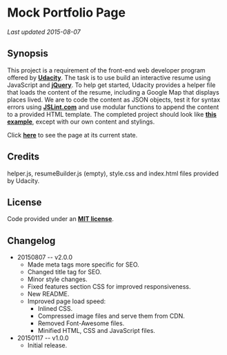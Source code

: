 Mock Portfolio Page
===
_Last updated 2015-08-07_


Synopsis
---
This project is a requirement of the front-end web developer program offered by **[Udacity](https://www.udacity.com/)**. The task is to use build an interactive resume using JavaScript and **[jQuery](https://jquery.com/)**. To help get started, Udacity provides a helper file that loads the content of the resume, including a Google Map that displays places lived. We are to code the content as JSON objects, test it for syntax errors using **[JSLint.com](http://jsonlint.com/)** and use modular functions to append the content to a provided HTML template. The completed project should look like **[this example](http://i.imgur.com/pWU1Xbl.png)**, except with our own content and stylings.

Click **[here](http://noel7847.github.io/udacity-project-02/)** to see the page at its current state.


Credits
---
helper.js, resumeBuilder.js (empty), style.css and index.html files provided by Udacity.


License
---
Code provided under an **[MIT license](http://opensource.org/licenses/MIT)**.


Changelog
---
+ 20150807 -- v2.0.0
	- Made meta tags more specific for SEO.
	- Changed title tag for SEO.
	- Minor style changes.
	- Fixed features section CSS for improved responsiveness.
	- New README.
	- Improved page load speed:
		* Inlined CSS.
		* Compressed image files and serve them from CDN.
		* Removed Font-Awesome files.
		* Minified HTML, CSS and JavaScript files.
+  20150117 -- v1.0.0
	- Initial release.
